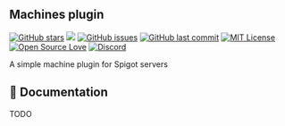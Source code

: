 ## Machines plugin

[![GitHub stars](https://img.shields.io/github/stars/Yuhtin/machines.svg)](https://github.com/Yuhtin/machines/stargazers)
[![](https://jitpack.io/v/Yuhtin/machines.svg)](https://jitpack.io/#Yuhtin/machines)
[![GitHub issues](https://img.shields.io/github/issues-raw/Yuhtin/machines.svg?label=issues)](https://github.com/Yuhtin/machines/issues)
[![GitHub last commit](https://img.shields.io/github/last-commit/Yuhtin/machines.svg)](https://github.com/Yuhtin/machines/commit)
[![MIT License](https://img.shields.io/badge/license-MIT-blue.svg?color=1bcc1b)](https://choosealicense.com/licenses/mit/)
[![Open Source Love](https://badges.frapsoft.com/os/v1/open-source.png?v=103)](https://github.com/ellerbrock/open-source-badges/)
[![Discord](https://img.shields.io/discord/700673055982354472?label=Discord)](https://discord.gg/ShpKBgk)

A simple machine plugin for Spigot servers 

## 📄 Documentation

TODO
